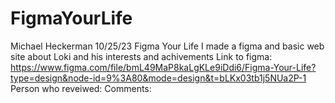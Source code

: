 # FigmaYourLife
Michael Heckerman
10/25/23
Figma Your Life
I made a figma and basic web site about Loki and his interests and achivements
Link to figma: https://www.figma.com/file/bmL49MaP8kaLgKLe9iDdi6/Figma-Your-Life?type=design&node-id=9%3A80&mode=design&t=bLKx03tb1j5NUa2P-1
Person who reveiwed:
Comments:
